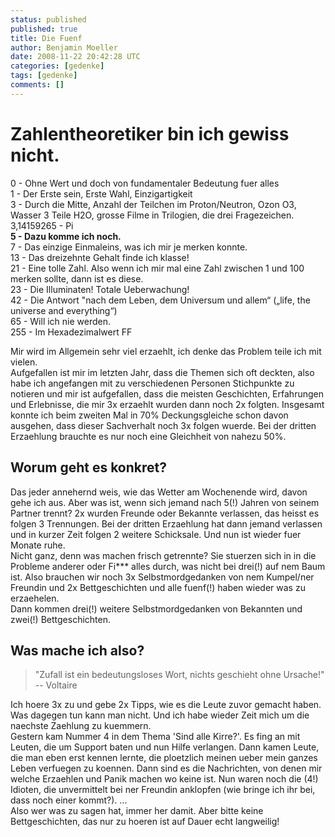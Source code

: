 ```yaml
---
status: published
published: true
title: Die Fuenf
author: Benjamin Moeller
date: 2008-11-22 20:42:28 UTC
categories: [gedenke]
tags: [gedenke]
comments: []
---
```


# Zahlentheoretiker bin ich gewiss nicht.  

0 - Ohne Wert und doch von fundamentaler Bedeutung fuer alles  
1 - Der Erste sein, Erste Wahl, Einzigartigkeit  
3 - Durch die Mitte, Anzahl der Teilchen im Proton/Neutron, Ozon O3, Wasser 3 Teile H2O, grosse Filme in Trilogien, die drei Fragezeichen.  
3,14159265 - Pi  
**5 - Dazu komme ich noch.**  
7 - Das einzige Einmaleins, was ich mir je merken konnte.  
13 - Das dreizehnte Gehalt finde ich klasse!  
21 - Eine tolle Zahl. Also wenn ich mir mal eine Zahl zwischen 1 und 100 merken sollte, dann ist es diese.  
23 - Die Illuminaten! Totale Ueberwachung!  
42 - Die Antwort "nach dem Leben, dem Universum und allem“ („life, the universe and everything“)  
65 - Will ich nie werden.  
255 - Im Hexadezimalwert FF  

Mir wird im Allgemein sehr viel erzaehlt, ich denke das Problem teile ich mit vielen.  
Aufgefallen ist mir im letzten Jahr, dass die Themen sich oft deckten, also habe ich angefangen mit zu verschiedenen Personen Stichpunkte zu notieren und mir ist aufgefallen, dass die meisten Geschichten, Erfahrungen und Erlebnisse, die mir 3x erzaehlt wurden dann noch 2x folgten. Insgesamt konnte ich beim zweiten Mal in 70% Deckungsgleiche schon davon ausgehen, dass dieser Sachverhalt noch 3x folgen wuerde. Bei der dritten Erzaehlung brauchte es nur noch eine Gleichheit von nahezu 50%.  

## Worum geht es konkret?
Das jeder annehernd weis, wie das Wetter am Wochenende wird, davon gehe ich aus. Aber was ist, wenn sich jemand nach 5(!) Jahren von seinem Partner trennt? 2x wurden Freunde oder Bekannte verlassen, das heisst es folgen 3 Trennungen. Bei der dritten Erzaehlung hat dann jemand verlassen und in kurzer Zeit folgen 2 weitere Schicksale. Und nun ist wieder fuer Monate ruhe.  
Nicht ganz, denn was machen frisch getrennte? Sie stuerzen sich in in die Probleme anderer oder Fi*** alles durch, was nicht bei drei(!) auf nem Baum ist. Also brauchen wir noch 3x Selbstmordgedanken von nem Kumpel/ner Freundin und 2x Bettgeschichten und alle fuenf(!) haben wieder was zu erzaehelen.  
Dann kommen drei(!) weitere Selbstmordgedanken von Bekannten und zwei(!) Bettgeschichten.  

## Was mache ich also?  
> "Zufall ist ein bedeutungsloses Wort, nichts geschieht ohne Ursache!" -- Voltaire  

Ich hoere 3x zu und gebe 2x Tipps, wie es die Leute zuvor gemacht haben. Was dagegen tun kann man nicht. Und ich habe wieder Zeit mich um die naechste Zaehlung zu kuemmern.  
Gestern kam Nummer 4 in dem Thema 'Sind alle Kirre?'. Es fing an mit Leuten, die um Support baten und nun Hilfe verlangen. Dann kamen Leute, die man eben erst kennen lernte, die ploetzlich meinen ueber mein ganzes Leben verfuegen zu koennen. Dann sind es die Nachrichten, von denen mir welche Erzaehlen und Panik machen wo keine ist. Nun waren noch die (4!) Idioten, die unvermittelt bei ner Freundin anklopfen (wie bringe ich ihr bei, dass noch einer kommt?). ...  
Also wer was zu sagen hat, immer her damit. Aber bitte keine Bettgeschichten, das nur zu hoeren ist auf Dauer echt langweilig!  

